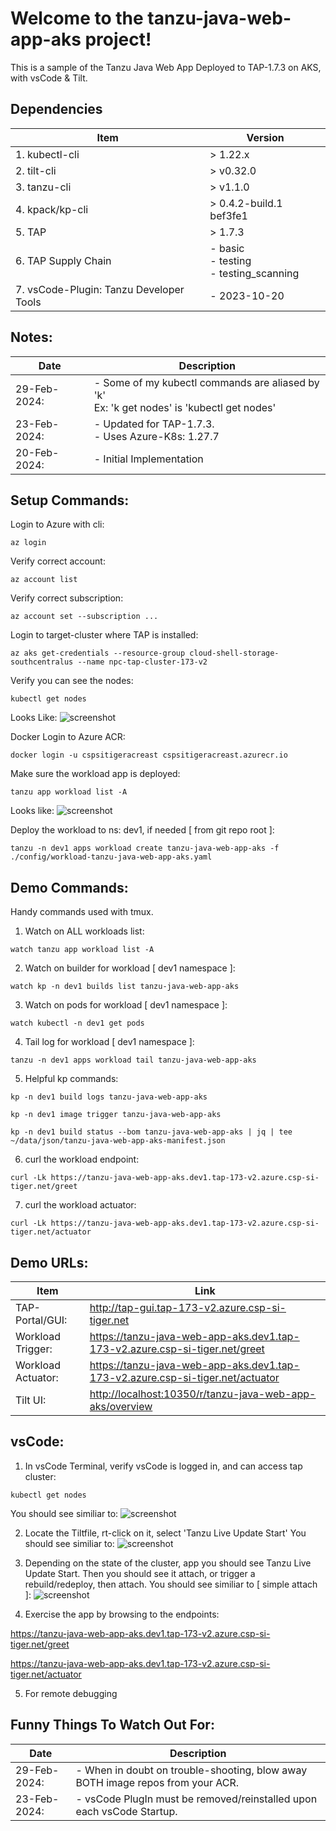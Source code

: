 # Welcome to the tanzu-java-web-app-aks project!

This is a sample of the Tanzu Java Web App Deployed to TAP-1.7.3 on AKS, with vsCode & Tilt.


## Dependencies
| Item    | Version |
| ------- | ------------------ |
| 1. kubectl-cli | > 1.22.x |
| 2. tilt-cli | > v0.32.0 |
| 3. tanzu-cli | > v1.1.0 |
| 4. kpack/kp-cli | > 0.4.2-build.1 bef3fe1 |
| 5. TAP | > 1.7.3 |
| 6. TAP Supply Chain | - basic <br> - testing <br> - testing_scanning |
| 7. vsCode-Plugin: Tanzu Developer Tools | - 2023-10-20 |

## Notes:

| Date     | Description |
| -------- | ------- |
| 29-Feb-2024:  | - Some of my kubectl commands are aliased by 'k' <br> Ex: 'k get nodes' is 'kubectl get nodes'   |
| 23-Feb-2024:  | - Updated for TAP-1.7.3. <br> - Uses Azure-K8s: 1.27.7    |
| 20-Feb-2024:  | - Initial Implementation     |

## Setup Commands:

Login to Azure with cli:
```
az login
```

Verify correct account:
```
az account list
```

Verify correct subscription:
```
az account set --subscription ...
```

Login to target-cluster where TAP is installed:
```
az aks get-credentials --resource-group cloud-shell-storage-southcentralus --name npc-tap-cluster-173-v2
```

Verify you can see the nodes:
```
kubectl get nodes
```
Looks Like:
![screenshot](./media/k8s-cluster.jpg)

Docker Login to Azure ACR:
```
docker login -u cspsitigeracreast cspsitigeracreast.azurecr.io
```

Make sure the workload app is deployed:
```
tanzu app workload list -A
```
Looks like:
![screenshot](./media/workload-deployed.jpg)

Deploy the workload to ns: dev1, if needed [ from git repo root ]:
```
tanzu -n dev1 apps workload create tanzu-java-web-app-aks -f ./config/workload-tanzu-java-web-app-aks.yaml
```

## Demo Commands:

Handy commands used with tmux.

1. Watch on ALL workloads list:
```
watch tanzu app workload list -A
```

2. Watch on builder for workload [ dev1 namespace ]:
```
watch kp -n dev1 builds list tanzu-java-web-app-aks
```

3. Watch on pods for workload [ dev1 namespace ]:
```
watch kubectl -n dev1 get pods
```

4. Tail log for workload [ dev1 namespace ]:
```
tanzu -n dev1 apps workload tail tanzu-java-web-app-aks
```

5. Helpful kp commands:
```
kp -n dev1 build logs tanzu-java-web-app-aks
```
```
kp -n dev1 image trigger tanzu-java-web-app-aks
```
```
kp -n dev1 build status --bom tanzu-java-web-app-aks | jq | tee ~/data/json/tanzu-java-web-app-aks-manifest.json
```

6. curl the workload endpoint:
```
curl -Lk https://tanzu-java-web-app-aks.dev1.tap-173-v2.azure.csp-si-tiger.net/greet
```

7. curl the workload actuator:
```
curl -Lk https://tanzu-java-web-app-aks.dev1.tap-173-v2.azure.csp-si-tiger.net/actuator
```

## Demo URLs:
|Item |Link |
| -------- | ------- |
| TAP-Portal/GUI: | <http://tap-gui.tap-173-v2.azure.csp-si-tiger.net> |
| Workload Trigger: | <https://tanzu-java-web-app-aks.dev1.tap-173-v2.azure.csp-si-tiger.net/greet> |
| Workload Actuator: | <https://tanzu-java-web-app-aks.dev1.tap-173-v2.azure.csp-si-tiger.net/actuator> |
| Tilt UI: | <http://localhost:10350/r/tanzu-java-web-app-aks/overview> |

## vsCode:

1. In vsCode Terminal, verify vsCode is logged in, and can access tap cluster:
```
kubectl get nodes
```
You should see similiar to:
![screenshot](./media/vsCode-k8s-cluster.jpg)

2. Locate the Tiltfile, rt-click on it, select 'Tanzu Live Update Start'
You should see similiar to:
![screenshot](./media/vsCodeTanzuLiveUpdateStart.jpg)

3. Depending on the state of the cluster, app you should see Tanzu Live Update Start.  Then you should see it attach, or trigger a rebuild/redeploy, then attach.
You should see similiar to [ simple attach ]:
![screenshot](./media/vsCodeTanzuLiveUpdateStarted.jpg) 

4. Exercise the app by browsing to the endpoints:

<https://tanzu-java-web-app-aks.dev1.tap-173-v2.azure.csp-si-tiger.net/greet>

<https://tanzu-java-web-app-aks.dev1.tap-173-v2.azure.csp-si-tiger.net/actuator>


5. For remote debugging





## Funny Things To Watch Out For:
| Date    | Description |
| ------- | ------------------ |
| 29-Feb-2024: | - When in doubt on trouble-shooting, blow away BOTH image repos from your ACR. |
| 23-Feb-2024: | - vsCode PlugIn must be removed/reinstalled upon each vsCode Startup. |








